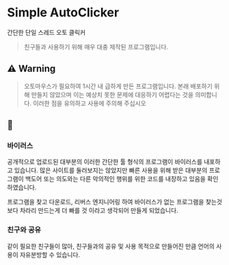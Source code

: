 # Simple AutoClicker
간단한 단일 스레드 오토 클릭커
> 친구들과 사용하기 위해 매우 대충 제작된 프로그램입니다.

## ⚠️ Warning
> 오토마우스가 필요하여 1시간 내 급하게 만든 프로그램입니다.
> 본래 배포하기 위해 만들지 않았으며 이는 예상치 못한 문제에 대응하기 어렵다는 것을 의미합니다.
> 이러한 점을 유의하고 사용에 주의해 주십시오

## 🤔

### 바이러스
공개적으로 업로드된 대부분의 이러한 간단한 툴 형식의 프로그램이 바이러스를 내포하고 있습니다.
많은 사이트를 둘러보지는 않았지만 빠른 사용을 위해 받은 대부분의 프로그램이 백도어 또는 의도와는 다른 악의적인 행위를 위한 코드를 내장하고 있음을 확인하였습니다.

프로그램을 찾고 다운로드, 리버스 엔지니어링 하여 바이러스가 없는 프로그램을 찾는것 보다 차라리 만드는게 더 빠를 것 이라고 생각되어 만들게 되었습니다.

### 친구와 공유
같이 필요한 친구들이 많아, 친구들과의 공유 및 사용 목적으로 만들어진 만큼 언어의 사용이 자유분방할 수 있습니다.
